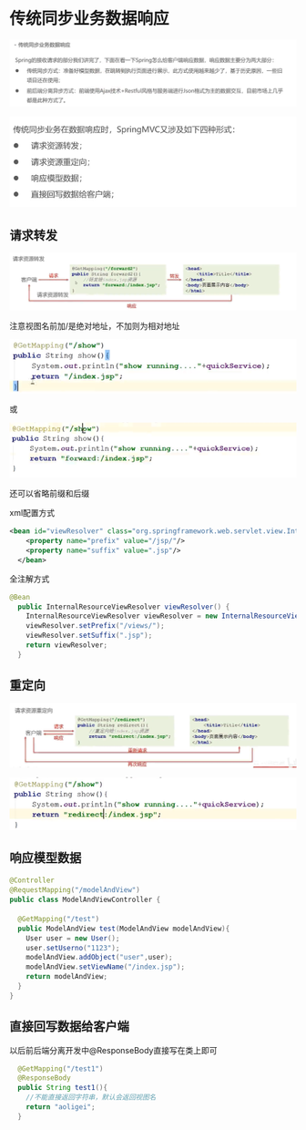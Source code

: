 # 传统同步业务数据响应

![1685859735402](image/23-06-04-传统同步业务数据响应/1685859735402.png)

![1685859815701](image/23-06-04-传统同步业务数据响应/1685859815701.png)

## 请求转发

![1685859978720](image/23-06-04-传统同步业务数据响应/1685859978720.png)

注意视图名前加/是绝对地址，不加则为相对地址

![1685859867240](image/23-06-04-传统同步业务数据响应/1685859867240.png)

或

![1685859895142](image/23-06-04-传统同步业务数据响应/1685859895142.png)

还可以省略前缀和后缀

xml配置方式

```xml
<bean id="viewResolver" class="org.springframework.web.servlet.view.InternalResourceViewResolver">
    <property name="prefix" value="/jsp/"/>
    <property name="suffix" value=".jsp"/>
  </bean>
```

全注解方式

```java
@Bean
  public InternalResourceViewResolver viewResolver() {
    InternalResourceViewResolver viewResolver = new InternalResourceViewResolver();
    viewResolver.setPrefix("/views/");
    viewResolver.setSuffix(".jsp");
    return viewResolver;
  }
```

## 重定向

![1685859986124](image/23-06-04-传统同步业务数据响应/1685859986124.png)

![1685860034948](image/23-06-04-传统同步业务数据响应/1685860034948.png)

## 响应模型数据

```java
@Controller
@RequestMapping("/modelAndView")
public class ModelAndViewController {

  @GetMapping("/test")
  public ModelAndView test(ModelAndView modelAndView){
    User user = new User();
    user.setUserno("1123");
    modelAndView.addObject("user",user);
    modelAndView.setViewName("/index.jsp");
    return modelAndView;
  }
}
```

## 直接回写数据给客户端

以后前后端分离开发中@ResponseBody直接写在类上即可

```java
  @GetMapping("/test1")
  @ResponseBody
  public String test1(){
    //不能直接返回字符串，默认会返回视图名
    return "aoligei";
  }
```
